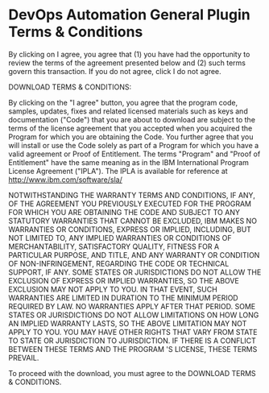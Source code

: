 # DevOps Automation General Plugin Terms & Conditions

By clicking on I agree, you agree that (1) you have had the opportunity to review the terms of the agreement presented below and (2) such terms govern this transaction. If you do not agree, click I do not agree.

DOWNLOAD TERMS & CONDITIONS:

By clicking on the "I agree" button, you agree that the program code, samples, updates, fixes and related licensed materials such as keys and documentation ("Code") that you are about to download are subject to the terms of the license agreement that you accepted when you acquired the Program for which you are obtaining the Code. You further agree that you will install or use the Code solely as part of a Program for which you have a valid agreement or Proof of Entitlement. The terms "Program" and "Proof of Entitlement" have the same meaning as in the IBM International Program License Agreement ("IPLA"). The IPLA is available for reference at http://www.ibm.com/software/sla/

NOTWITHSTANDING THE WARRANTY TERMS AND CONDITIONS, IF ANY, OF THE AGREEMENT YOU PREVIOUSLY EXECUTED FOR THE PROGRAM FOR WHICH YOU ARE OBTAINING THE CODE AND SUBJECT TO ANY STATUTORY WARRANTIES THAT CANNOT BE EXCLUDED, IBM MAKES NO WARRANTIES OR CONDITIONS, EXPRESS OR IMPLIED, INCLUDING, BUT NOT LIMITED TO, ANY IMPLIED WARRANTIES OR CONDITIONS OF MERCHANTABILITY, SATISFACTORY QUALITY, FITNESS FOR A PARTICULAR PURPOSE, AND TITLE, AND ANY WARRANTY OR CONDITION OF NON-INFRINGEMENT, REGARDING THE CODE OR TECHNICAL SUPPORT, IF ANY. SOME STATES OR JURISDICTIONS DO NOT ALLOW THE EXCLUSION OF EXPRESS OR IMPLIED WARRANTIES, SO THE ABOVE EXCLUSION MAY NOT APPLY TO YOU. IN THAT EVENT, SUCH WARRANTIES ARE LIMITED IN DURATION TO THE MINIMUM PERIOD REQUIRED BY LAW. NO WARRANTIES APPLY AFTER THAT PERIOD. SOME STATES OR JURISDICTIONS DO NOT ALLOW LIMITATIONS ON HOW LONG AN IMPLIED WARRANTY LASTS, SO THE ABOVE LIMITATION MAY NOT APPLY TO YOU. YOU MAY HAVE OTHER RIGHTS THAT VARY FROM STATE TO STATE OR JURISDICTION TO JURISDICTION. IF THERE IS A CONFLICT BETWEEN THESE TERMS AND THE PROGRAM 'S LICENSE, THESE TERMS PREVAIL.

To proceed with the download, you must agree to the DOWNLOAD TERMS & CONDITIONS.
